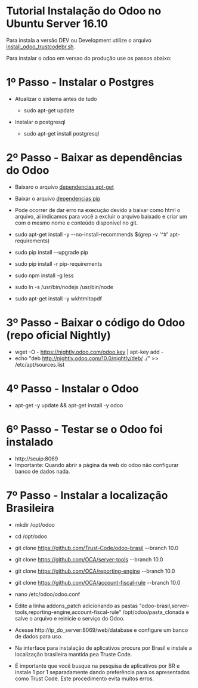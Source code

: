 # Tutorial Instalação do Odoo no Ubuntu Server 16.10 

Para instala a versão DEV ou Development utilize o arquivo [install_odoo_trustcodebr.sh](install_odoo_trustcodebr.sh).



Para instalar o odoo em versao do produção use os passos abaixo:

# 1º Passo - Instalar o Postgres

- Atualizar o sistema antes de tudo
    * sudo apt-get update

- Instalar o postgresql
    * sudo apt-get install postgresql
 

# 2º Passo - Baixar as dependências do Odoo

* Baixaro o arquivo [dependencias apt-get](apt-requirements)
* Baixar o arquivo [dependencias pip](pip-requirements)

* Pode ocorrer de dar erro na execução devido a baixar como html o arquivo, ai indicamos para você a excluir o arquivo baixado e criar um com o mesmo nome e conteúdo disponível no git.

* sudo apt-get install -y --no-install-recommends $(grep -v '^#' apt-requirements)
* sudo pip install --upgrade pip
* sudo pip install -r pip-requirements
* sudo npm install -g less
* sudo ln -s /usr/bin/nodejs /usr/bin/node
* sudo apt-get install -y wkhtmltopdf


# 3º Passo - Baixar o código do Odoo (repo oficial Nightly)

* wget -O - https://nightly.odoo.com/odoo.key | apt-key add -
* echo "deb http://nightly.odoo.com/10.0/nightly/deb/ ./" >> /etc/apt/sources.list


# 4º Passo - Instalar o Odoo

* apt-get -y update && apt-get install -y odoo

# 6º Passo - Testar se o Odoo foi instalado
* http://seuip:8069
* Importante: Quando abrir a página da web do odoo não configurar banco de dados nada.

# 7º Passo - Instalar a localização Brasileira 
* mkdir /opt/odoo
* cd /opt/odoo
* git clone https://github.com/Trust-Code/odoo-brasil --branch 10.0
* git clone https://github.com/OCA/server-tools --branch 10.0
* git clone https://github.com/OCA/reporting-engine --branch 10.0
* git clone https://github.com/OCA/account-fiscal-rule --branch 10.0

* nano /etc/odoo/odoo.conf
* Edite a linha addons_patch adicionando as pastas "odoo-brasil,server-tools,reporting-engine,account-fiscal-rule"  /opt/odoo/pasta_clonada e salve o arquivo e reinicie o serviço do Odoo.
* Acesse http://ip_do_server:8069/web/database e configure um banco de dados para uso.
* Na interface para instalação de aplicativos procure por Brasil e instale a localização brasileira mantida pea Truste Code.

* É importante que você busque na pesquisa de aplicativos por BR e instale 1 por 1 separadamente dando preferência para os apresentados como Trust Code. Este procedimento evita muitos erros.
